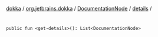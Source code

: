 [dokka](../../../index.md) / [org.jetbrains.dokka](../../index.md) / [DocumentationNode](../index.md) / [details](index.md) / [<get-details>](_get-details_.md)

# <get-details>

```
public fun <get-details>(): List<DocumentationNode>
```
